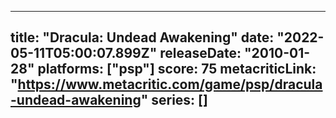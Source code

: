 
---
title: "Dracula: Undead Awakening"
date: "2022-05-11T05:00:07.899Z"
releaseDate: "2010-01-28"
platforms: ["psp"]
score: 75
metacriticLink: "https://www.metacritic.com/game/psp/dracula-undead-awakening"
series: []
---
